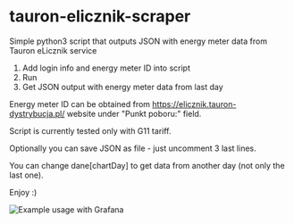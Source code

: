 # tauron-elicznik-scraper
Simple python3 script that outputs JSON with energy meter data from Tauron eLicznik service

1. Add login info and energy meter ID into script
2. Run
3. Get JSON output with energy meter data from last day

Energy meter ID can be obtained from https://elicznik.tauron-dystrybucja.pl/ website under "Punkt poboru:" field.

Script is currently tested only with G11 tariff.

Optionally you can save JSON as file - just uncomment 3 last lines.

You can change dane[chartDay] to get data from another day (not only the last one).

Enjoy :)

![Example usage with Grafana](https://i.imgur.com/ysQwW3m.png)
